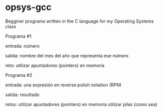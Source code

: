 # opsys-gcc

Begginer programs written in the C language for my Operating Systems class

Programa #1

entrada: número

salida: nombre del mes del año que representa ese número

reto: utilizar apuntadores (pointers) en memoria

Programa #2

entrada: una expresión en reverse polish notation (RPN)

salida: resultado

retos: utilizar apuntadores (pointers) en memoria
      utilizar pilas (como sea)
